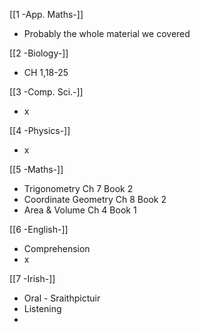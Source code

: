 [[1 -App. Maths-]]
- Probably the whole material we covered

[[2 -Biology-]]
- CH 1,18-25

[[3 -Comp. Sci.-]]
- x

[[4 -Physics-]]
- x

[[5 -Maths-]]
- Trigonometry Ch 7 Book 2
- Coordinate Geometry Ch 8 Book 2
- Area & Volume Ch 4 Book 1

[[6 -English-]]
- Comprehension
- x

[[7 -Irish-]]
- Oral - Sraithpictuir
- Listening
- 
